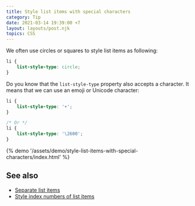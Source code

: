 ```yaml
---
title: Style list items with special characters
category: Tip
date: 2021-03-14 19:39:00 +7
layout: layouts/post.njk
topics: CSS
---
```


We often use circles or squares to style list items as following:

```css
li {
    list-style-type: circle;
}
```

Do you know that the `list-style-type` property also accepts a character. It means that we can use an emoji or Unicode character:

```css
li {
    list-style-type: '☀️';
}

/* Or */
li {
    list-style-type: '\2600';
}
```

{% demo '/assets/demo/style-list-items-with-special-characters/index.html' %}

## See also

-   [Separate list items](/separate-list-items)
-   [Style index numbers of list items](/style-index-numbers-of-list-items)
